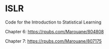 # ISLR
Code for the Introduction to Statistical Learning

Chapter 6: https://rpubs.com/Marouane/804808

Chapter 7: https://rpubs.com/Marouane/807175
